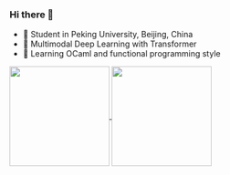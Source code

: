 ### Hi there 👋

- 🔭 Student in Peking University, Beijing, China
- 🧐 Multimodal Deep Learning with Transformer
- 🌱 Learning OCaml and functional programming style

<a href="https://github.com/Green-Wood">
  <img align="center" height=175 src="https://github-readme-stats.vercel.app/api?username=Green-Wood&theme=github-light&show_icons=true&line_height=24&count_private=true" />
</a>

<a href="https://github.com/Green-Wood?tab=repositories">
  <img align="center" height=175 src="https://github-readme-stats.vercel.app/api/top-langs/?username=Green-Wood&theme=github-light&layout=compact&langs_count=5&hide=jupyter%20notebook,CSS,JavaScript,Perl,HTML,Shell" />
</a>

<!--
**Green-Wood/Green-Wood** is a ✨ _special_ ✨ repository because its `README.md` (this file) appears on your GitHub profile.

Here are some ideas to get you started:

- 🔭 I’m currently working on ...
- 🌱 I’m currently learning ...
- 👯 I’m looking to collaborate on ...
- 🤔 I’m looking for help with ...
- 💬 Ask me about ...
- 📫 How to reach me: ...
- 😄 Pronouns: ...
- ⚡ Fun fact: ...
-->
